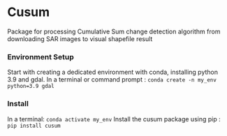 # Cusum

Package for processing Cumulative Sum change detection algorithm from downloading SAR images to visual shapefile result

### Environment Setup

Start with creating a dedicated environment with conda, installing python 3.9 and gdal. In a terminal or command prompt : `conda create -n my_env python=3.9 gdal`

### Install

In a terminal:  `conda activate my_env`
Install the cusum package using pip : `pip install cusum`

